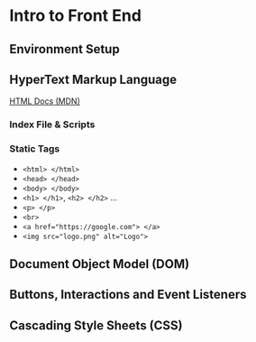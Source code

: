 # Intro to Front End

## Environment Setup


## HyperText Markup Language
[HTML Docs (MDN)](https://developer.mozilla.org/en-US/docs/Web/HTML)

### Index File & Scripts

### Static Tags

- `<html> </html>`
- `<head> </head>`
- `<body> </body>`
- `<h1> </h1>`, `<h2> </h2>` ...
- `<p> </p>`
- `<br>`
- `<a href="https://google.com"> </a>`
- `<img src="logo.png" alt="Logo">`


## Document Object Model (DOM) 


## Buttons, Interactions and Event Listeners


## Cascading Style Sheets (CSS)